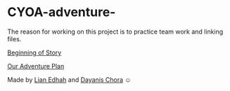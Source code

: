 # CYOA-adventure-

The reason for working on this project is to practice team work and linking files.

[Beginning of Story](intro/beginning.md)

[Our Adventure Plan](https://docs.google.com/drawings/d/1KI9qxvdT2ddpXhEVzK4ZxLIsvFAniweVsNw5QpnDJ4o)

Made by [Lian Edhah](https://liane4323.github.io/) and [Dayanis Chora](https://dayanisc7709.github.io/) ☺
